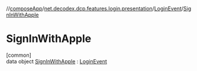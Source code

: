 //[composeApp](../../../../index.md)/[net.decodex.dcp.features.login.presentation](../../index.md)/[LoginEvent](../index.md)/[SignInWithApple](index.md)

# SignInWithApple

[common]\
data object [SignInWithApple](index.md) : [LoginEvent](../index.md)
